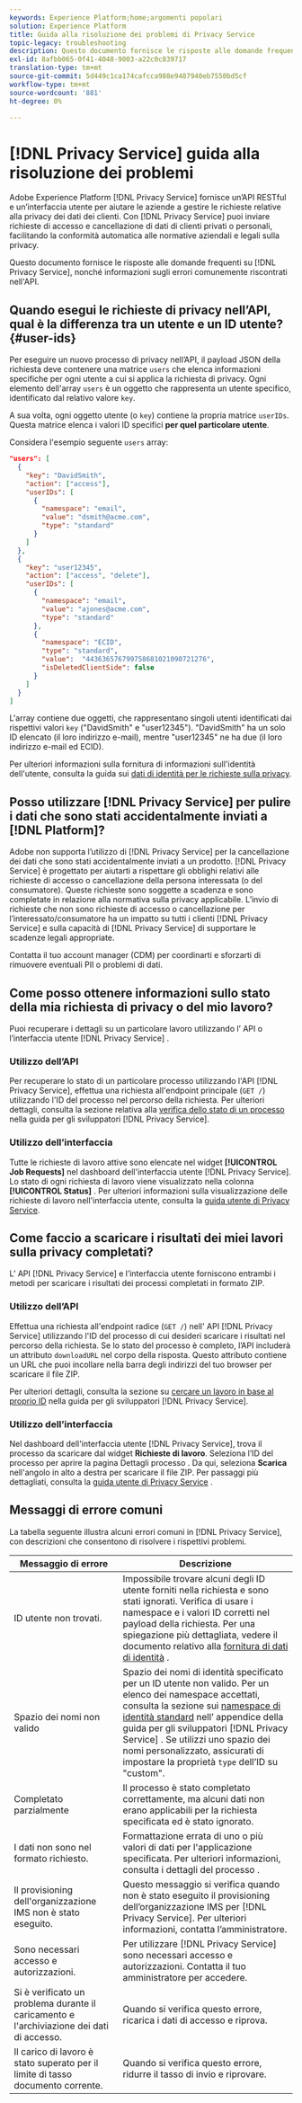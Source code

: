 ```yaml
---
keywords: Experience Platform;home;argomenti popolari
solution: Experience Platform
title: Guida alla risoluzione dei problemi di Privacy Service
topic-legacy: troubleshooting
description: Questo documento fornisce le risposte alle domande frequenti su Privacy Service e informazioni sugli errori più comuni nell’API.
exl-id: 8afbb065-0f41-4048-9003-a22c0c839717
translation-type: tm+mt
source-git-commit: 5d449c1ca174cafcca988e9487940eb7550bd5cf
workflow-type: tm+mt
source-wordcount: '881'
ht-degree: 0%

---
```


# [!DNL Privacy Service] guida alla risoluzione dei problemi

Adobe Experience Platform [!DNL Privacy Service] fornisce un’API RESTful e un’interfaccia utente per aiutare le aziende a gestire le richieste relative alla privacy dei dati dei clienti. Con [!DNL Privacy Service] puoi inviare richieste di accesso e cancellazione di dati di clienti privati o personali, facilitando la conformità automatica alle normative aziendali e legali sulla privacy.

Questo documento fornisce le risposte alle domande frequenti su [!DNL Privacy Service], nonché informazioni sugli errori comunemente riscontrati nell&#39;API.

## Quando esegui le richieste di privacy nell’API, qual è la differenza tra un utente e un ID utente? {#user-ids}

Per eseguire un nuovo processo di privacy nell’API, il payload JSON della richiesta deve contenere una matrice `users` che elenca informazioni specifiche per ogni utente a cui si applica la richiesta di privacy. Ogni elemento dell&#39;array `users` è un oggetto che rappresenta un utente specifico, identificato dal relativo valore `key`.

A sua volta, ogni oggetto utente (o `key`) contiene la propria matrice `userIDs`. Questa matrice elenca i valori ID specifici **per quel particolare utente**.

Considera l&#39;esempio seguente `users` array:

```json
"users": [
  {
    "key": "DavidSmith",
    "action": ["access"],
    "userIDs": [
      {
        "namespace": "email",
        "value": "dsmith@acme.com",
        "type": "standard"
      }
    ]
  },
  {
    "key": "user12345",
    "action": ["access", "delete"],
    "userIDs": [
      {
        "namespace": "email",
        "value": "ajones@acme.com",
        "type": "standard"
      },
      {
        "namespace": "ECID",
        "type": "standard",
        "value":  "443636576799758681021090721276",
        "isDeletedClientSide": false
      }
    ]
  }
]
```

L&#39;array contiene due oggetti, che rappresentano singoli utenti identificati dai rispettivi valori `key` (&quot;DavidSmith&quot; e &quot;user12345&quot;). &quot;DavidSmith&quot; ha un solo ID elencato (il loro indirizzo e-mail), mentre &quot;user12345&quot; ne ha due (il loro indirizzo e-mail ed ECID).

Per ulteriori informazioni sulla fornitura di informazioni sull&#39;identità dell&#39;utente, consulta la guida sui [dati di identità per le richieste sulla privacy](identity-data.md).


## Posso utilizzare [!DNL Privacy Service] per pulire i dati che sono stati accidentalmente inviati a [!DNL Platform]?

Adobe non supporta l’utilizzo di [!DNL Privacy Service] per la cancellazione dei dati che sono stati accidentalmente inviati a un prodotto. [!DNL Privacy Service] è progettato per aiutarti a rispettare gli obblighi relativi alle richieste di accesso o cancellazione della persona interessata (o del consumatore). Queste richieste sono soggette a scadenza e sono completate in relazione alla normativa sulla privacy applicabile. L’invio di richieste che non sono richieste di accesso o cancellazione per l’interessato/consumatore ha un impatto su tutti i clienti [!DNL Privacy Service] e sulla capacità di [!DNL Privacy Service] di supportare le scadenze legali appropriate.

Contatta il tuo account manager (CDM) per coordinarti e sforzarti di rimuovere eventuali PII o problemi di dati.

## Come posso ottenere informazioni sullo stato della mia richiesta di privacy o del mio lavoro?

Puoi recuperare i dettagli su un particolare lavoro utilizzando l’ API o l’interfaccia utente [!DNL Privacy Service] .

### Utilizzo dell’API

Per recuperare lo stato di un particolare processo utilizzando l&#39;API [!DNL Privacy Service], effettua una richiesta all&#39;endpoint principale (`GET /`) utilizzando l&#39;ID del processo nel percorso della richiesta. Per ulteriori dettagli, consulta la sezione relativa alla [verifica dello stato di un processo](api/privacy-jobs.md#check-the-status-of-a-job) nella guida per gli sviluppatori [!DNL Privacy Service].

### Utilizzo dell’interfaccia

Tutte le richieste di lavoro attive sono elencate nel widget **[!UICONTROL Job Requests]** nel dashboard dell&#39;interfaccia utente [!DNL Privacy Service]. Lo stato di ogni richiesta di lavoro viene visualizzato nella colonna **[!UICONTROL Status]** . Per ulteriori informazioni sulla visualizzazione delle richieste di lavoro nell&#39;interfaccia utente, consulta la [guida utente di Privacy Service](ui/user-guide.md).

## Come faccio a scaricare i risultati dei miei lavori sulla privacy completati?

L’ API [!DNL Privacy Service] e l’interfaccia utente forniscono entrambi i metodi per scaricare i risultati dei processi completati in formato ZIP.

### Utilizzo dell’API

Effettua una richiesta all&#39;endpoint radice (`GET /`) nell&#39; API [!DNL Privacy Service] utilizzando l&#39;ID del processo di cui desideri scaricare i risultati nel percorso della richiesta. Se lo stato del processo è completo, l’API includerà un attributo `downloadURL` nel corpo della risposta. Questo attributo contiene un URL che puoi incollare nella barra degli indirizzi del tuo browser per scaricare il file ZIP.

Per ulteriori dettagli, consulta la sezione su [cercare un lavoro in base al proprio ID](api/privacy-jobs.md#check-the-status-of-a-job) nella guida per gli sviluppatori [!DNL Privacy Service].

### Utilizzo dell’interfaccia

Nel dashboard dell&#39;interfaccia utente [!DNL Privacy Service], trova il processo da scaricare dal widget **Richieste di lavoro**. Seleziona l’ID del processo per aprire la pagina Dettagli processo . Da qui, seleziona **Scarica** nell&#39;angolo in alto a destra per scaricare il file ZIP. Per passaggi più dettagliati, consulta la [guida utente di Privacy Service](ui/user-guide.md) .

## Messaggi di errore comuni

La tabella seguente illustra alcuni errori comuni in [!DNL Privacy Service], con descrizioni che consentono di risolvere i rispettivi problemi.

| Messaggio di errore | Descrizione |
| --- | --- |
| ID utente non trovati. | Impossibile trovare alcuni degli ID utente forniti nella richiesta e sono stati ignorati. Verifica di usare i namespace e i valori ID corretti nel payload della richiesta. Per una spiegazione più dettagliata, vedere il documento relativo alla [fornitura di dati di identità](./identity-data.md) . |
| Spazio dei nomi non valido | Spazio dei nomi di identità specificato per un ID utente non valido. Per un elenco dei namespace accettati, consulta la sezione sui [namespace di identità standard](./api/appendix.md#standard-namespaces) nell’ appendice della guida per gli sviluppatori [!DNL Privacy Service] . Se utilizzi uno spazio dei nomi personalizzato, assicurati di impostare la proprietà `type` dell’ID su &quot;custom&quot;. |
| Completato parzialmente | Il processo è stato completato correttamente, ma alcuni dati non erano applicabili per la richiesta specificata ed è stato ignorato. |
| I dati non sono nel formato richiesto. | Formattazione errata di uno o più valori di dati per l&#39;applicazione specificata. Per ulteriori informazioni, consulta i dettagli del processo . |
| Il provisioning dell&#39;organizzazione IMS non è stato eseguito. | Questo messaggio si verifica quando non è stato eseguito il provisioning dell’organizzazione IMS per [!DNL Privacy Service]. Per ulteriori informazioni, contatta l’amministratore. |
| Sono necessari accesso e autorizzazioni. | Per utilizzare [!DNL Privacy Service] sono necessari accesso e autorizzazioni. Contatta il tuo amministratore per accedere. |
| Si è verificato un problema durante il caricamento e l&#39;archiviazione dei dati di accesso. | Quando si verifica questo errore, ricarica i dati di accesso e riprova. |
| Il carico di lavoro è stato superato per il limite di tasso documento corrente. | Quando si verifica questo errore, ridurre il tasso di invio e riprovare. |
